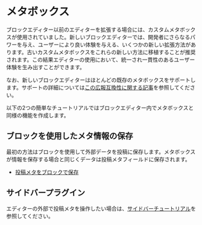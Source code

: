 <!-- 
# Meta Boxes
 -->
# メタボックス

<!-- 
Prior to the block editor, custom meta boxes were used to extend the editor. With the new editor there are new ways to extend, giving more power to the developer and a better experience for the authors. Porting older custom meta boxes to one of these new methods is encouraged as to create a more unified and consistent experience for those using the editor.

The new block editor does support most existing meta boxes, see [this backward compatibility article](/docs/designers-developers/developers/backward-compatibility/meta-box.md) for more support details .

Here are two mini-tutorials for creating similar functionality to meta boxes in the block editor.
 -->
ブロックエディター以前のエディターを拡張する場合には、カスタムメタボックスが使用されていました。新しいブロックエディターでは、開発者にさらなるパワーを与え、ユーザーにより良い体験を与える、いくつかの新しい拡張方法があります。古いカスタムメタボックスをこれらの新しい方法に移植することが推奨されます。この結果エディターの使用において、統一され一貫性のあるユーザー体験を生み出すことができます。

なお、新しいブロックエディターはほとんどの既存のメタボックスをサポートします。サポートの詳細については[この広報互換性に関する記事](/docs/designers-developers/developers/backward-compatibility/meta-box.md)を参照してください。

以下の2つの簡単なチュートリアルではブロックエディター内でメタボックスと同様の機能を作成します。

<!-- 
## Use Blocks to Store Meta

The first method is to use Blocks to store extra data with a post. The data is stored in a post meta field, similar to how meta boxes store information.

* [Store Post Meta with a Block](/docs/designers-developers/developers/tutorials/metabox/meta-block-1-intro.md)
 -->
## ブロックを使用したメタ情報の保存

最初の方法はブロックを使用して外部データを投稿に保存します。メタボックスが情報を保存する場合と同じくデータは投稿メタフィールドに保存されます。

* [投稿メタをブロックで保存](https://ja.wordpress.org/team/handbook/block-editor/tutorials/metabox/meta-block-1-intro/)

<!-- 
## Sidebar Plugin

If you are interested in working with the post meta outside the editor, check out the [Sidebar Tutorial](/docs/designers-developers/developers/tutorials/plugin-sidebar-0/).
 -->
## サイドバープラグイン

エディターの外部で投稿メタを操作したい場合は、[サイドバーチュートリアル](https://developer.wordpress.org/block-editor/designers-developers/developers/tutorials/plugin-sidebar-0/)を参照してください。
